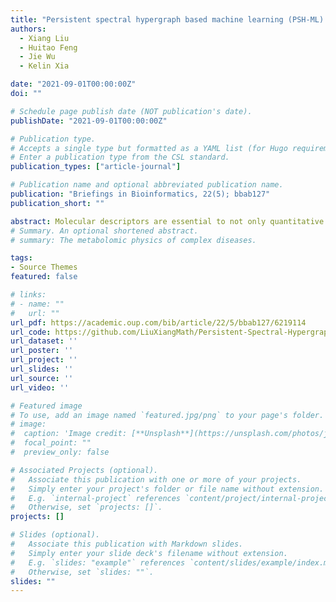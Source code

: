 ```yaml
---
title: "Persistent spectral hypergraph based machine learning (PSH-ML) for protein-ligand binding affinity prediction"
authors: 
  - Xiang Liu
  - Huitao Feng
  - Jie Wu
  - Kelin Xia

date: "2021-09-01T00:00:00Z"
doi: ""

# Schedule page publish date (NOT publication's date).
publishDate: "2021-09-01T00:00:00Z"

# Publication type.
# Accepts a single type but formatted as a YAML list (for Hugo requirements).
# Enter a publication type from the CSL standard.
publication_types: ["article-journal"]

# Publication name and optional abbreviated publication name.
publication: "Briefings in Bioinformatics, 22(5); bbab127"
publication_short: ""

abstract: Molecular descriptors are essential to not only quantitative structure activity/property relationship (QSAR/QSPR) models, but also machine learning based chemical and biological data analysis. In this paper, we propose persistent spectral hypergraph (PSH) based molecular descriptors or fingerprints for the first time. Our PSH-based molecular descriptors are used in the characterization of molecular structures and interactions, and further combined with machine learning models, in particular gradient boosting tree (GBT), for protein-ligand binding affinity prediction. Different from traditional molecular descriptors, which are usually based on molecular graph models, a hypergraph-based topological representation is proposed for protein–ligand interaction characterization. Moreover, a filtration process is introduced to generate a series of nested hypergraphs in different scales. For each of these hypergraphs, its eigen spectrum information can be obtained from the corresponding (Hodge) Laplacain matrix. PSH studies the persistence and variation of the eigen spectrum of the nested hypergraphs during the filtration process. Molecular descriptors or fingerprints can be generated from persistent attributes, which are statistical or combinatorial functions of PSH, and combined with machine learning models, in particular, GBT. We test our PSH-GBT model on three most commonly used datasets, including PDBbind-2007, PDBbind-2013 and PDBbind-2016. Our results, for all these databases, are better than all existing machine learning models with traditional molecular descriptors, as far as we know.
# Summary. An optional shortened abstract.
# summary: The metabolomic physics of complex diseases.

tags:
- Source Themes
featured: false

# links:
# - name: ""
#   url: ""
url_pdf: https://academic.oup.com/bib/article/22/5/bbab127/6219114
url_code: https://github.com/LiuXiangMath/Persistent-Spectral-Hypergraph
url_dataset: ''
url_poster: ''
url_project: ''
url_slides: ''
url_source: ''
url_video: ''

# Featured image
# To use, add an image named `featured.jpg/png` to your page's folder. 
# image:
#  caption: 'Image credit: [**Unsplash**](https://unsplash.com/photos/jdD8gXaTZsc)'
#  focal_point: ""
#  preview_only: false

# Associated Projects (optional).
#   Associate this publication with one or more of your projects.
#   Simply enter your project's folder or file name without extension.
#   E.g. `internal-project` references `content/project/internal-project/index.md`.
#   Otherwise, set `projects: []`.
projects: []

# Slides (optional).
#   Associate this publication with Markdown slides.
#   Simply enter your slide deck's filename without extension.
#   E.g. `slides: "example"` references `content/slides/example/index.md`.
#   Otherwise, set `slides: ""`.
slides: ""
---
```

